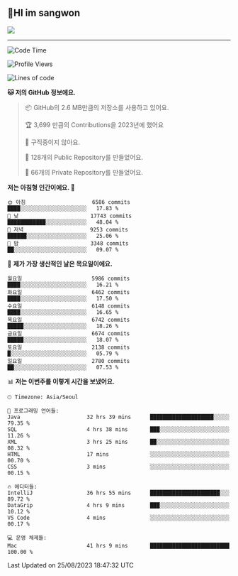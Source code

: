 ## 🤸HI im sangwon

<img src="https://github-profile-summary-cards.vercel.app/api/cards/profile-details?username=nowgnas&theme=dracula" />

<!-- <a href="#">
  <img src="https://github-readme-stats.vercel.app/api?username=nowgnas&theme=calm&show_icons=true" height='200px'>
</a><br>
<a href="#">
  <img src="https://github-readme-stats.vercel.app/api/top-langs/?username=nowgnas&theme=calm&exclude_repo=Jagi,assignment&layout=compact" height='200px'>
  <img src='http://mazassumnida.wtf/api/v2/generate_badge?boj=leo503801' height='200px'>
</a> -->

<hr>

<!--START_SECTION:waka-->
![Code Time](http://img.shields.io/badge/Code%20Time-3%2C460%20hrs%2031%20mins-blue)

![Profile Views](http://img.shields.io/badge/Profile%20Views-2-blue)

![Lines of code](https://img.shields.io/badge/%EC%A0%80%EB%8A%94%20%EC%97%AC%ED%83%9C%EA%B9%8C%EC%A7%80%20-36.4%20million%20%EC%A4%84%EC%9D%98%20%EC%BD%94%EB%93%9C%EB%A5%BC%20%EC%9E%91%EC%84%B1%ED%96%88%EC%96%B4%EC%9A%94.-blue)

**🐱 저의 GitHub 정보에요.** 

> 📦 GitHub의 2.6 MB만큼의 저장소를 사용하고 있어요. 
 > 
> 🏆 3,699 만큼의 Contributions을 2023년에 했어요
 > 
> 🚫 구직중이지 않아요.
 > 
> 📜 128개의 Public Repository를 만들었어요. 
 > 
> 🔑 66개의 Private Repository를 만들었어요. 
 > 
**저는 아침형 인간이에요. 🐤** 

```text
🌞 아침                     6586 commits        ████░░░░░░░░░░░░░░░░░░░░░   17.83 % 
🌆 낮　                     17743 commits       ████████████░░░░░░░░░░░░░   48.04 % 
🌃 저녁                     9253 commits        ██████░░░░░░░░░░░░░░░░░░░   25.06 % 
🌙 밤　                     3348 commits        ██░░░░░░░░░░░░░░░░░░░░░░░   09.07 % 
```
📅 **제가 가장 생산적인 날은 목요일이에요.** 

```text
월요일                      5986 commits        ████░░░░░░░░░░░░░░░░░░░░░   16.21 % 
화요일                      6462 commits        ████░░░░░░░░░░░░░░░░░░░░░   17.50 % 
수요일                      6148 commits        ████░░░░░░░░░░░░░░░░░░░░░   16.65 % 
목요일                      6742 commits        █████░░░░░░░░░░░░░░░░░░░░   18.26 % 
금요일                      6674 commits        █████░░░░░░░░░░░░░░░░░░░░   18.07 % 
토요일                      2138 commits        █░░░░░░░░░░░░░░░░░░░░░░░░   05.79 % 
일요일                      2780 commits        ██░░░░░░░░░░░░░░░░░░░░░░░   07.53 % 
```


📊 **저는 이번주를 이렇게 시간을 보냈어요.** 

```text
🕑︎ Timezone: Asia/Seoul

💬 프로그래밍 언어들: 
Java                     32 hrs 39 mins      ████████████████████░░░░░   79.35 % 
SQL                      4 hrs 38 mins       ███░░░░░░░░░░░░░░░░░░░░░░   11.26 % 
XML                      3 hrs 25 mins       ██░░░░░░░░░░░░░░░░░░░░░░░   08.32 % 
HTML                     17 mins             ░░░░░░░░░░░░░░░░░░░░░░░░░   00.70 % 
CSS                      3 mins              ░░░░░░░░░░░░░░░░░░░░░░░░░   00.15 % 

🔥 에디터들: 
IntelliJ                 36 hrs 55 mins      ██████████████████████░░░   89.72 % 
DataGrip                 4 hrs 9 mins        ███░░░░░░░░░░░░░░░░░░░░░░   10.12 % 
VS Code                  4 mins              ░░░░░░░░░░░░░░░░░░░░░░░░░   00.17 % 

💻 운영 체제들: 
Mac                      41 hrs 9 mins       █████████████████████████   100.00 % 
```


 Last Updated on 25/08/2023 18:47:32 UTC
<!--END_SECTION:waka-->

<!-- <div align="center">
  <h2>⌨️Languages and Tools⌨️</h2>
  <div align=flex>
    <img height="25px" src="https://img.shields.io/badge/Python-3776AB?style=flat&amp;logo=Python&amp;logoColor=white" alt="Python Badge">
    <img height="25px" src="https://img.shields.io/badge/Javascript-F7DF1E?style=flat&amp;logo=Javascript&amp;logoColor=white" alt="Python Badge">
  </div>

  <div>
  <img height="25px" src="https://img.shields.io/badge/Express-000000?style=flat&amp;logo=Express&amp;logoColor=white" alt="Python Badge">
  <img height="25px" src="https://img.shields.io/badge/Node js-339933?style=flat&amp;logo=Node.js&amp;logoColor=white" alt="Python Badge">
  <img height="25px" src="https://img.shields.io/badge/MongoDB-47A248?style=flat&amp;logo=MongoDB&amp;logoColor=white" alt="Python Badge">
  <img height="25px" src="https://img.shields.io/badge/React-61DAFB?style=flat&amp;logo=React&amp;logoColor=white" alt="Python Badge">
   <img height="25px" src="https://img.shields.io/badge/TensorFlow-FF6F00?style=flat&amp;logo=TensorFlow&amp;logoColor=white" alt="Python Badge">
  </div>
  <div>
  <img height="25px" src="https://img.shields.io/badge/Visual Studio Code-007ACC?style=flat&amp;logo=Visual Studio Code&amp;logoColor=white" alt="Python Badge">
  <img height="25px" src="https://img.shields.io/badge/Ubuntu-E95420?style=flat&amp;logo=Ubuntu&amp;logoColor=white" alt="Python Badge">
  </div>
</div>
<br> -->
<!--
<h2 align=center>⌨️Languages and Tools⌨️</h2>
<div>
  <div style='float:left; margin-right:30px; width:200px'>
  <h3>🎈Languages🎈</h3>
  <div>
    <img height="25px" src="https://img.shields.io/badge/Java-FF7800?style=flat&amp;&amp;logoColor=white" alt="Python Badge">
    <img height="25px" src="https://img.shields.io/badge/Python-3776AB?style=flat&amp;logo=Python&amp;logoColor=white" alt="Python Badge">
      <img height="25px" src="https://img.shields.io/badge/Javascript-F7DF1E?style=flat&amp;logo=Javascript&amp;logoColor=white" alt="Python Badge">
  </div>
  
  </div>
  <div style='float:left; margin-right:30px; width:200px'>
  <h3>🛠️Frameworks🛠️</h3>
  <div>
    <img height="25px" src="https://img.shields.io/badge/NestJS-E0234E?style=flat&amp;logo=NestJS&amp;logoColor=white" alt="Python Badge">
    <img height="25px" src="https://img.shields.io/badge/Express-000000?style=flat&amp;logo=Express&amp;logoColor=white" alt="Python Badge">
    <img height="25px" src="https://img.shields.io/badge/Node js-339933?style=flat&amp;logo=Node.js&amp;logoColor=white" alt="Python Badge">
    <img height="25px" src="https://img.shields.io/badge/MongoDB-47A248?style=flat&amp;logo=MongoDB&amp;logoColor=white" alt="Python Badge">
     <img height="25px" src="https://img.shields.io/badge/TensorFlow-FF6F00?style=flat&amp;logo=TensorFlow&amp;logoColor=white" alt="Python Badge">
  </div>
  </div>
  <div style='float:left;'>
  <h3>⚙️Tools⚙️</h3>
  <div>
    <img height="25px" src="https://img.shields.io/badge/Ubuntu-E95420?style=flat&amp;logo=Ubuntu&amp;logoColor=white" alt="Python Badge">
    <img height="25px" src="https://img.shields.io/badge/Docker-2496ED?style=flat&amp;logo=Docker&amp;logoColor=white" alt="Python Badge">
  </div>
  </div>
</div>
-->
<!-- ![trophy](https://github-profile-trophy.vercel.app/?username=nowgnas&column=7&margin-w=15&margin-h=15) -->

<!--
**Marshmellowon/Marshmellowon** is a ✨ _special_ ✨ repository because its `README.md` (this file) appears on your GitHub profile.

Here are some ideas to get you started:

- 🔭 I’m currently working on ...
- 🌱 I’m currently learning ...
- 👯 I’m looking to collaborate on ...
- 🤔 I’m looking for help with ...
- 💬 Ask me about ...
- 📫 How to reach me: ...
- 😄 Pronouns: ...
- ⚡ Fun fact: ...
-->

<!-- style='display:grid; grid-template-columns: auto auto auto;' -->
